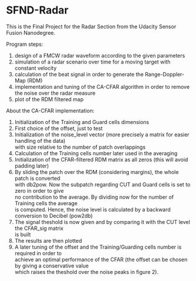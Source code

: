 # SFND-Radar

This is the Final Project for the Radar Section from the Udacity Sensor Fusion Nanodegree.  

Program steps:  
1. design of a FMCW radar waveform according to the given parameters  
2. simulation of a radar scenario over time for a moving target with constant velocity  
3. calculation of the beat signal in order to generate the Range-Doppler-Map (RDM)  
4. implementation and tuning of the CA-CFAR algorithm in order to remove the noise over the radar measure  
5. plot of the RDM filtered map  

About the CA-CFAR implementation:

1. Initialization of the Training and Guard cells dimensions  
2. First choice of the offset, just to test  
3. Initialization of the noise_level vector (more precisely a matrix for easier handling of the data)  
   with size relative to the number of patch overlappings  
4. Calculation of the Training cells number later used in the averaging  
5. Initialization of the CFAR-filtered RDM matrix as all zeros (this will avoid padding later)  
6. By sliding the patch over the RDM (considering margins), the whole patch is converted  
   with db2pow. Now the subpatch regarding CUT and Guard cells is set to zero in order to give  
   no contribution to the average. By dividing now for the number of Training cells the average  
   is computed. Hence, the noise level is calculated by a backward conversion to Decibel (pow2db)  
7. The signal theshold is now given and by comparing it with the CUT level the CFAR_sig matrix  
   is built  
8. The results are then plotted  
9. A later tuning of the offset and the Training/Guarding cells number is required in order to  
   achieve an optimal performance of the CFAR (the offset can be chosen by giving a conservative value  
   which raises the theshold over the noise peaks in figure 2).
